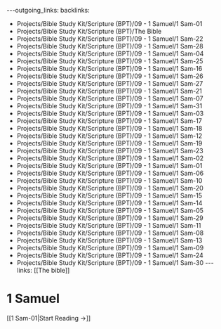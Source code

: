 ---outgoing_links:
backlinks:
  - Projects/Bible Study Kit/Scripture (BPT)/09 - 1 Samuel/1 Sam-01
  - Projects/Bible Study Kit/Scripture (BPT)/The Bible
  - Projects/Bible Study Kit/Scripture (BPT)/09 - 1 Samuel/1 Sam-22
  - Projects/Bible Study Kit/Scripture (BPT)/09 - 1 Samuel/1 Sam-28
  - Projects/Bible Study Kit/Scripture (BPT)/09 - 1 Samuel/1 Sam-04
  - Projects/Bible Study Kit/Scripture (BPT)/09 - 1 Samuel/1 Sam-25
  - Projects/Bible Study Kit/Scripture (BPT)/09 - 1 Samuel/1 Sam-16
  - Projects/Bible Study Kit/Scripture (BPT)/09 - 1 Samuel/1 Sam-26
  - Projects/Bible Study Kit/Scripture (BPT)/09 - 1 Samuel/1 Sam-27
  - Projects/Bible Study Kit/Scripture (BPT)/09 - 1 Samuel/1 Sam-21
  - Projects/Bible Study Kit/Scripture (BPT)/09 - 1 Samuel/1 Sam-07
  - Projects/Bible Study Kit/Scripture (BPT)/09 - 1 Samuel/1 Sam-31
  - Projects/Bible Study Kit/Scripture (BPT)/09 - 1 Samuel/1 Sam-03
  - Projects/Bible Study Kit/Scripture (BPT)/09 - 1 Samuel/1 Sam-17
  - Projects/Bible Study Kit/Scripture (BPT)/09 - 1 Samuel/1 Sam-18
  - Projects/Bible Study Kit/Scripture (BPT)/09 - 1 Samuel/1 Sam-12
  - Projects/Bible Study Kit/Scripture (BPT)/09 - 1 Samuel/1 Sam-19
  - Projects/Bible Study Kit/Scripture (BPT)/09 - 1 Samuel/1 Sam-23
  - Projects/Bible Study Kit/Scripture (BPT)/09 - 1 Samuel/1 Sam-02
  - Projects/Bible Study Kit/Scripture (BPT)/09 - 1 Samuel/1 Sam-01
  - Projects/Bible Study Kit/Scripture (BPT)/09 - 1 Samuel/1 Sam-06
  - Projects/Bible Study Kit/Scripture (BPT)/09 - 1 Samuel/1 Sam-10
  - Projects/Bible Study Kit/Scripture (BPT)/09 - 1 Samuel/1 Sam-20
  - Projects/Bible Study Kit/Scripture (BPT)/09 - 1 Samuel/1 Sam-15
  - Projects/Bible Study Kit/Scripture (BPT)/09 - 1 Samuel/1 Sam-14
  - Projects/Bible Study Kit/Scripture (BPT)/09 - 1 Samuel/1 Sam-05
  - Projects/Bible Study Kit/Scripture (BPT)/09 - 1 Samuel/1 Sam-29
  - Projects/Bible Study Kit/Scripture (BPT)/09 - 1 Samuel/1 Sam-11
  - Projects/Bible Study Kit/Scripture (BPT)/09 - 1 Samuel/1 Sam-08
  - Projects/Bible Study Kit/Scripture (BPT)/09 - 1 Samuel/1 Sam-13
  - Projects/Bible Study Kit/Scripture (BPT)/09 - 1 Samuel/1 Sam-09
  - Projects/Bible Study Kit/Scripture (BPT)/09 - 1 Samuel/1 Sam-24
  - Projects/Bible Study Kit/Scripture (BPT)/09 - 1 Samuel/1 Sam-30
---links: [[The bible]]
# 1 Samuel

[[1 Sam-01|Start Reading →]]
